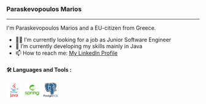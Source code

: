 ### Paraskevopoulos Marios
---

I'm Paraskevopoulos Marios and a EU-citizen from Greece.

- 👨‍💻 I’m currently looking for a job as Junior Software Engineer
- 🌱 I’m currently developing my skills mainly in Java
- 📫 How to reach me: [My LinkedIn Profile](https://www.linkedin.com/in/marios-paraskevopoulos-8aa012220/)


#### :hammer_and_wrench: Languages and Tools :
<div>
  <img src="https://github.com/devicons/devicon/blob/master/icons/java/java-original-wordmark.svg" title="Java" alt="Java" width="40" height="40"/>&nbsp;
  <img src="https://github.com/devicons/devicon/blob/master/icons/spring/spring-original-wordmark.svg" title="Spring" alt="Spring" width="40" height="40"/>&nbsp;
  <img src="https://github.com/devicons/devicon/blob/master/icons/postgresql/postgresql-original-wordmark.svg" title="PSQL" alt="PSQL" width="40" height="40"/>&nbsp;
</div>
